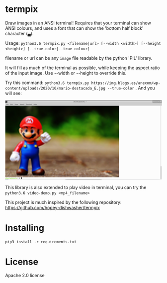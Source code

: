 # termpix

Draw images in an ANSI terminal! Requires that your terminal can show ANSI colours, and uses a font that can show the 'bottom half block' character (▄).

Usage: `python3.6 termpix.py <filename|url> [--width <width>] [--height <height>] [--true-color|--true-colour]`

filename or url can be any `image` file readable by the python 'PIL' library. 

It will fill as much of the terminal as possible, while keeping the aspect ratio of the input image. Use --width or --height to override this.

Try this command:
`python3.6 termpix.py https://img.blogs.es/anexom/wp-content/uploads/2020/10/mario-destacada_E.jpg --true-color` . And you will see:

![Demo](https://github.com/Erickrus/termpix/blob/main/demo.png)

This library is also extended to play video in terminal, you can try the `python3.6 video-demo.py <mp4_filename>`

This project is much inspired by the following repository: 
https://github.com/hopey-dishwasher/termpix

# Installing
`pip3 install -r requirements.txt
`

# License
Apache 2.0 license

